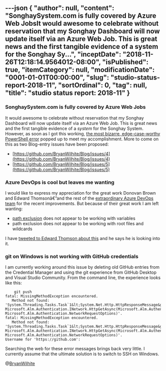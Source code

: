 ---json
{
  "author": null,
  "content": "SonghaySystem.com is fully covered by Azure Web JobsIt would awesome to celebrate without reservation that my Songhay Dashboard will now update itself via an Azure Web Job. This is great news and the first tangible evidence of a system for the Songhay Sy...",
  "inceptDate": "2018-11-26T12:18:14.9564012-08:00",
  "isPublished": true,
  "itemCategory": null,
  "modificationDate": "0001-01-01T00:00:00",
  "slug": "studio-status-report-2018-11",
  "sortOrdinal": 0,
  "tag": null,
  "title": "studio status report: 2018-11"
}
---

### SonghaySystem.com is fully covered by Azure Web Jobs

It would awesome to celebrate without reservation that my Songhay Dashboard will now update itself via an Azure Web Job. This is great news and the first tangible evidence of a *system* for the Songhay System. However, as soon as I got this working, [the most bizarre, edge-case-worthy PowerShell error](https://github.com/BryanWilhite/Songhay.Dashboard/issues/43) popped up to meet my accomplishment. More to come on this as two Blog-entry issues have been proposed:

*   [https://github.com/BryanWilhite/Blog/issues/4](https://github.com/BryanWilhite/Blog/issues/4)
*   [https://github.com/BryanWilhite/Blog/issues/5](https://github.com/BryanWilhite/Blog/issues/5)

### Azure DevOps is cool but leaves me wanting

I would like to express my appreciation for the great work Donovan Brown and Edward Thomsonâ€”and the rest of the [extraordinary Azure DevOps team](https://abelsquidhead.com/index.php/2017/06/05/league-of-extraordinary-devops-cloud-developer-advocates/) for the recent improvements. But because of their great work I am left wanting:

*   [path exclusion](https://docs.microsoft.com/en-us/azure/devops/pipelines/yaml-schema?view=vsts&tabs=schema#trigger) does not appear to be working with variables
*   path exclusion does not appear to be working with root files and wildcards

I have [tweeted to Edward Thomson about this](https://twitter.com/BryanWilhite/status/1062869855492169728) and he says he is looking into it.

### git on Windows is not working with GitHub credentials

I am currently working around this issue by deleting old GitHub entries from the Credential Manager and using the git experience from GitHub Desktop and Visual Studio Community. From the command line, the experience looks like this:

        git push
    fatal: MissingMethodException encountered.
       Method not found: 'System.Threading.Tasks.Task`1&lt;System.Net.Http.HttpResponseMessage&gt; Microsoft.Alm.Authentication.INetwork.HttpGetAsync(Microsoft.Alm.Authentication.TargetUri, Microsoft.Alm.Authentication.NetworkRequestOptions)'.
    fatal: MissingMethodException encountered.
       Method not found: 'System.Threading.Tasks.Task`1&lt;System.Net.Http.HttpResponseMessage&gt; Microsoft.Alm.Authentication.INetwork.HttpGetAsync(Microsoft.Alm.Authentication.TargetUri, Microsoft.Alm.Authentication.NetworkRequestOptions)'.
    Username for 'https://github.com':

Searching the web for these error messages brings back very little. I currently assume that the ultimate solution is to switch to SSH on Windows.

@[BryanWilhite](https://twitter.com/bryanwilhite)
